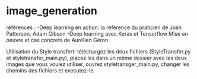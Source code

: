# image_generation

références :
  -Deep learning en action: la référence du praticien de Josh Patterson, Adam Gibson
  -Deep learning avec Keras et Tensorflow Mise en oeuvre et cas concrets de Aurélien Géron

Utilisation du Style transfert: téléchargez les deux fichiers (StyleTransfer.py et styletransfer_main.py), placez les dans un même dossier avec les deux images que vous voulez utiliser, ouvrez styletransger_main.py, changer les chemins des fichiers et executez-le.
